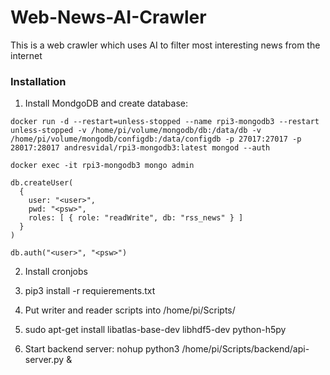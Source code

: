 # Web-News-AI-Crawler
This is a web crawler which uses AI to filter most interesting news from the internet 

### Installation
1. Install MondgoDB and create database:

```console
docker run -d --restart=unless-stopped --name rpi3-mongodb3 --restart unless-stopped -v /home/pi/volume/mongodb/db:/data/db -v /home/pi/volume/mongodb/configdb:/data/configdb -p 27017:27017 -p 28017:28017 andresvidal/rpi3-mongodb3:latest mongod --auth 

docker exec -it rpi3-mongodb3 mongo admin

db.createUser(
  {
    user: "<user>",
    pwd: "<psw>",
    roles: [ { role: "readWrite", db: "rss_news" } ]
  }
)

db.auth("<user>", "<psw>")

```

2. Install cronjobs

3. pip3 install -r requierements.txt

4. Put writer and reader scripts into /home/pi/Scripts/

5. sudo apt-get install libatlas-base-dev libhdf5-dev python-h5py

6. Start backend server: nohup python3 /home/pi/Scripts/backend/api-server.py &
